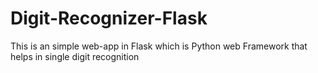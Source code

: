 # Digit-Recognizer-Flask
This is an simple web-app in Flask which is Python web Framework that helps in single digit recognition 

